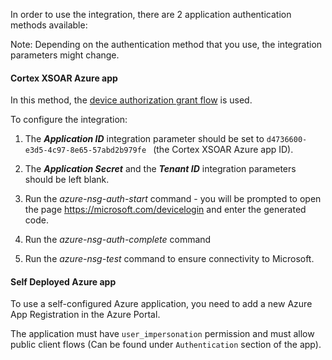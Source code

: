 In order to use the integration, there are 2 application authentication methods available:

Note: Depending on the authentication method that you use, the integration parameters might change.

#### Cortex XSOAR Azure app

In this method, the [device authorization grant flow](https://docs.microsoft.com/en-us/azure/active-directory/develop/v2-oauth2-device-code) is used.

To configure the integration:

1. The ***Application ID*** integration parameter should be set to `d4736600-e3d5-4c97-8e65-57abd2b979fe
` (the Cortex XSOAR Azure app ID).

2. The ***Application Secret*** and the ***Tenant ID*** integration parameters should be left blank.

3. Run the *azure-nsg-auth-start* command - you will be prompted to open the page https://microsoft.com/devicelogin and enter the generated code.

4. Run the *azure-nsg-auth-complete* command

5. Run the *azure-nsg-test* command to ensure connectivity to Microsoft. 
 
#### Self Deployed Azure app

To use a self-configured Azure application, you need to add a new Azure App Registration in the Azure Portal.

The application must have `user_impersonation` permission and must allow public client flows (Can be found under `Authentication` section of the app).
